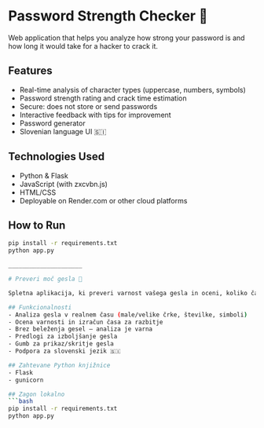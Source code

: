 # Password Strength Checker 🔐

Web application that helps you analyze how strong your password is and how long it would take for a hacker to crack it.

## Features
- Real-time analysis of character types (uppercase, numbers, symbols)
- Password strength rating and crack time estimation
- Secure: does not store or send passwords
- Interactive feedback with tips for improvement
- Password generator
- Slovenian language UI 🇸🇮

## Technologies Used
- Python & Flask
- JavaScript (with zxcvbn.js)
- HTML/CSS
- Deployable on Render.com or other cloud platforms

## How to Run
```bash
pip install -r requirements.txt
python app.py

_____________________

# Preveri moč gesla 🔐

Spletna aplikacija, ki preveri varnost vašega gesla in oceni, koliko časa bi potreboval napadalec, da ga razbije.

## Funkcionalnosti
- Analiza gesla v realnem času (male/velike črke, številke, simboli)
- Ocena varnosti in izračun časa za razbitje
- Brez beleženja gesel – analiza je varna
- Predlogi za izboljšanje gesla
- Gumb za prikaz/skritje gesla
- Podpora za slovenski jezik 🇸🇮

## Zahtevane Python knjižnice
- Flask
- gunicorn

## Zagon lokalno
```bash
pip install -r requirements.txt
python app.py
